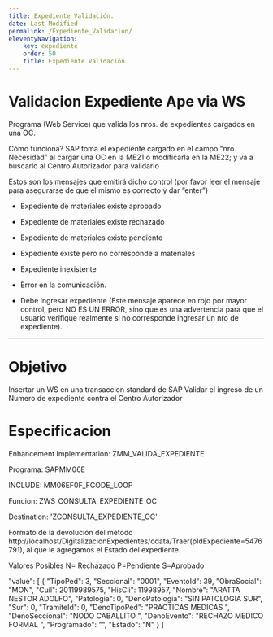 ```yaml
---
title: Expediente Validación.
date: Last Modified
permalink: /Expediente_Validacion/
eleventyNavigation:
    key: expediente
    order: 50
    title: Expediente Validación
---
```




# Validacion Expediente Ape via WS


Programa (Web Service)  que valida  los nros. de expedientes cargados en una OC.

Cómo funciona? SAP toma el expediente cargado en el campo “nro. Necesidad” al cargar una OC en la ME21 o modificarla en la ME22; y va a buscarlo al Centro Autorizador para validarlo
 
Estos son los mensajes que emitirá dicho control (por favor leer el mensaje para  asegurarse de que el mismo es correcto y dar “enter”)


* Expediente de materiales existe aprobado

* Expediente de materiales existe rechazado
* Expediente de materiales existe pendiente

* Expediente existe pero no corresponde a materiales
* Expediente inexistente

*  Error en la comunicación.
  
* Debe ingresar expediente (Este mensaje aparece en rojo por mayor control, pero NO ES UN ERROR, sino que es una advertencia para que el usuario verifique realmente si no corresponde ingresar un nro de expediente).

***

# Objetivo
Insertar un WS en una transaccion standard de SAP 
Validar el ingreso de un Numero de expediente contra el Centro Autorizador

# Especificacion
Enhancement Implementation:  ZMM_VALIDA_EXPEDIENTE

Programa: SAPMM06E	

INCLUDE: MM06EF0F_FCODE_LOOP

Funcion: ZWS_CONSULTA_EXPEDIENTE_OC

Destination: 'ZCONSULTA_EXPEDIENTE_OC'

Formato de la devolución del método http://localhost/DigitalizacionExpedientes/odata/Traer(pIdExpediente=5476791), al que le agregamos el Estado del expediente.

Valores Posibles
N= Rechazado
P=Pendiente
S=Aprobado

 "value": [
        {
            "TipoPed": 3,
            "Seccional": "0001",
            "EventoId": 39,
            "ObraSocial": "MON",
            "Cuil": 20119989575,
            "HisCli": 11998957,
            "Nombre": "ARATTA NESTOR ADOLFO",
            "Patologia": 0,
            "DenoPatologia": "SIN PATOLOGIA SUR",
            "Sur": 0,
            "TramiteId": 0,
            "DenoTipoPed": "PRACTICAS MEDICAS             ",
            "DenoSeccional": "NODO CABALLITO                ",
            "DenoEvento": "RECHAZO MEDICO FORMAL                             ",
            "Programado": "",
            "Estado": "N"
        }
    ]


